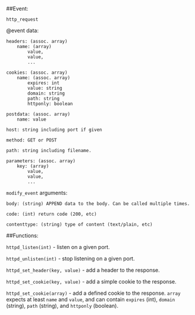 ##Event:

`http_request`

@event data:

    headers: (assoc. array)
        name: (array)
            value, 
            value, 
            ...

    cookies: (assoc. array)
        name: (assoc. array)
            expires: int
            value: string
            domain: string
            path: string
            httponly: boolean

    postdata: (assoc. array)
        name: value

    host: string including port if given

    method: GET or POST

    path: string including filename.

    parameters: (assoc. array)
        key: (array)
            value, 
            value, 
            ...

`modify_event` arguments:

    body: (string) APPEND data to the body. Can be called multiple times.

    code: (int) return code (200, etc)

    contenttype: (string) type of content (text/plain, etc)

##Functions:

`httpd_listen(int)` - listen on a given port.

`httpd_unlisten(int)` - stop listening on a given port.

`httpd_set_header(key, value)` - add a header to the response.

`httpd_set_cookie(key, value)` - add a simple cookie to the response.

`httpd_set_cookie(array)` - add a defined cookie to the response. 
`array` expects at least `name` and `value`, and can contain `expires` (int), 
`domain` (string), `path` (string), and `httponly` (boolean).